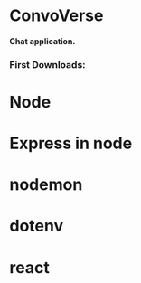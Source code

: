 # ConvoVerse

#### Chat application. ####

### First Downloads:
# Node
# Express in node
# nodemon
# dotenv
# react
